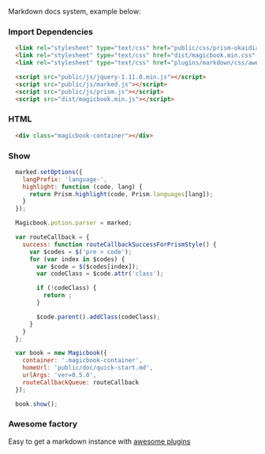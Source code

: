 Markdown docs system, example below:

### Import Dependencies
```html
  <link rel="stylesheet" type="text/css" href="public/css/prism-okaidia.css" />
  <link rel="stylesheet" type="text/css" href="dist/magicbook.min.css" />
  <link rel="stylesheet" type="text/css" href="plugins/markdown/css/awesome.min.css" />

  <script src="public/js/jquery-1.11.0.min.js"></script>
  <script src="public/js/marked.js"></script>
  <script src="public/js/prism.js"></script>
  <script src="dist/magicbook.min.js"></script>
```

### HTML
```html
  <div class="magicbook-container"></div>
```

### Show
```js
  marked.setOptions({
    langPrefix: 'language-',
    highlight: function (code, lang) {
      return Prism.highlight(code, Prism.languages[lang]);
    }
  });

  Magicbook.potion.parser = marked;

  var routeCallback = {
    success: function routeCallbackSuccessForPrismStyle() {
      var $codes = $('pre > code');
      for (var index in $codes) {
        var $code = $($codes[index]);
        var codeClass = $code.attr('class');

        if (!codeClass) {
          return ;
        }

        $code.parent().addClass(codeClass);
      }
    }
  };

  var book = new Magicbook({
    container: '.magicbook-container',
    homeUrl: 'public/doc/quick-start.md',
    urlArgs: 'ver=0.5.0',
    routeCallbackQueue: routeCallback
  });

  book.show();
```

### Awesome factory
Easy to get a markdown instance with [awesome plugins](#public/doc/plugins/markdown/js/awesome.md)


